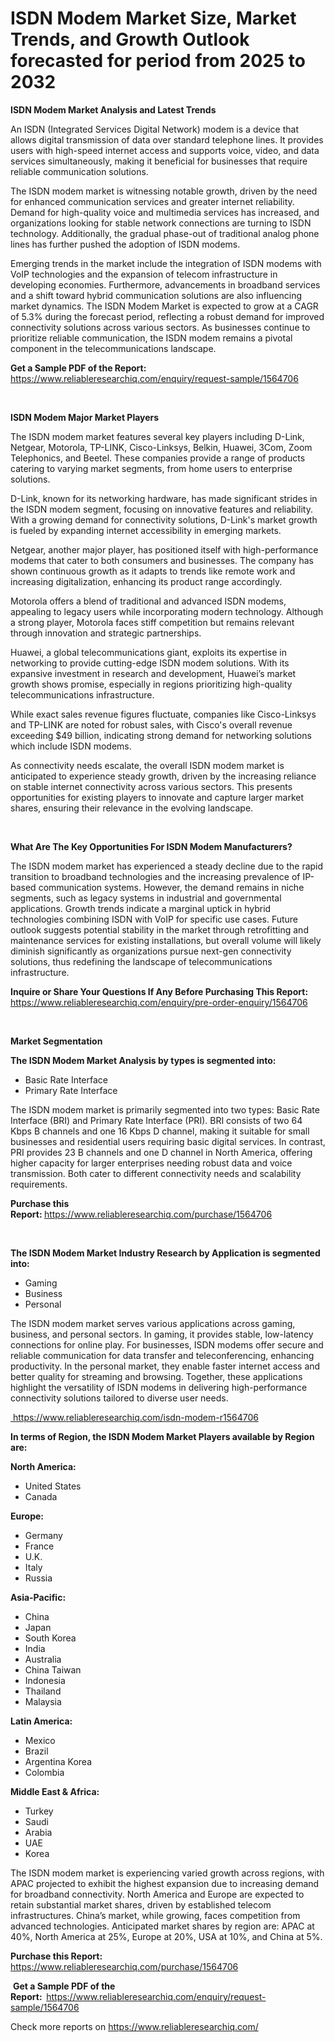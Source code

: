 <p><h1>ISDN Modem Market Size, Market Trends, and Growth Outlook forecasted for period from 2025 to 2032</h1></p><p><strong>ISDN Modem Market Analysis and Latest Trends</strong></p>
<p><p>An ISDN (Integrated Services Digital Network) modem is a device that allows digital transmission of data over standard telephone lines. It provides users with high-speed internet access and supports voice, video, and data services simultaneously, making it beneficial for businesses that require reliable communication solutions.</p><p>The ISDN modem market is witnessing notable growth, driven by the need for enhanced communication services and greater internet reliability. Demand for high-quality voice and multimedia services has increased, and organizations looking for stable network connections are turning to ISDN technology. Additionally, the gradual phase-out of traditional analog phone lines has further pushed the adoption of ISDN modems.</p><p>Emerging trends in the market include the integration of ISDN modems with VoIP technologies and the expansion of telecom infrastructure in developing economies. Furthermore, advancements in broadband services and a shift toward hybrid communication solutions are also influencing market dynamics. The ISDN Modem Market is expected to grow at a CAGR of 5.3% during the forecast period, reflecting a robust demand for improved connectivity solutions across various sectors. As businesses continue to prioritize reliable communication, the ISDN modem remains a pivotal component in the telecommunications landscape.</p></p>
<p><strong>Get a Sample PDF of the Report:&nbsp;</strong> <a href="https://www.reliableresearchiq.com/enquiry/request-sample/1564706?utm_campaign=2336&utm_medium=2&utm_source=Github&utm_content=ia&utm_term=06042025&utm_id=isdn-modem">https://www.reliableresearchiq.com/enquiry/request-sample/1564706</a></p>
<p>&nbsp;</p>
<p><strong>ISDN Modem Major Market Players</strong></p>
<p><p>The ISDN modem market features several key players including D-Link, Netgear, Motorola, TP-LINK, Cisco-Linksys, Belkin, Huawei, 3Com, Zoom Telephonics, and Beetel. These companies provide a range of products catering to varying market segments, from home users to enterprise solutions.</p><p>D-Link, known for its networking hardware, has made significant strides in the ISDN modem segment, focusing on innovative features and reliability. With a growing demand for connectivity solutions, D-Link's market growth is fueled by expanding internet accessibility in emerging markets. </p><p>Netgear, another major player, has positioned itself with high-performance modems that cater to both consumers and businesses. The company has shown continuous growth as it adapts to trends like remote work and increasing digitalization, enhancing its product range accordingly.</p><p>Motorola offers a blend of traditional and advanced ISDN modems, appealing to legacy users while incorporating modern technology. Although a strong player, Motorola faces stiff competition but remains relevant through innovation and strategic partnerships.</p><p>Huawei, a global telecommunications giant, exploits its expertise in networking to provide cutting-edge ISDN modem solutions. With its expansive investment in research and development, Huawei’s market growth shows promise, especially in regions prioritizing high-quality telecommunications infrastructure.</p><p>While exact sales revenue figures fluctuate, companies like Cisco-Linksys and TP-LINK are noted for robust sales, with Cisco's overall revenue exceeding $49 billion, indicating strong demand for networking solutions which include ISDN modems. </p><p>As connectivity needs escalate, the overall ISDN modem market is anticipated to experience steady growth, driven by the increasing reliance on stable internet connectivity across various sectors. This presents opportunities for existing players to innovate and capture larger market shares, ensuring their relevance in the evolving landscape.</p></p>
<p>&nbsp;</p>
<p><strong>What Are The Key Opportunities For ISDN Modem Manufacturers?</strong></p>
<p><p>The ISDN modem market has experienced a steady decline due to the rapid transition to broadband technologies and the increasing prevalence of IP-based communication systems. However, the demand remains in niche segments, such as legacy systems in industrial and governmental applications. Growth trends indicate a marginal uptick in hybrid technologies combining ISDN with VoIP for specific use cases. Future outlook suggests potential stability in the market through retrofitting and maintenance services for existing installations, but overall volume will likely diminish significantly as organizations pursue next-gen connectivity solutions, thus redefining the landscape of telecommunications infrastructure.</p></p>
<p><strong>Inquire or Share Your Questions If Any Before Purchasing This Report:</strong> <a href="https://www.reliableresearchiq.com/enquiry/pre-order-enquiry/1564706?utm_campaign=2336&utm_medium=2&utm_source=Github&utm_content=ia&utm_term=06042025&utm_id=isdn-modem">https://www.reliableresearchiq.com/enquiry/pre-order-enquiry/1564706</a></p>
<p>&nbsp;</p>
<p><strong>Market Segmentation</strong></p>
<p><strong>The ISDN Modem Market Analysis by types is segmented into:</strong></p>
<p><ul><li>Basic Rate Interface</li><li>Primary Rate Interface</li></ul></p>
<p><p>The ISDN modem market is primarily segmented into two types: Basic Rate Interface (BRI) and Primary Rate Interface (PRI). BRI consists of two 64 Kbps B channels and one 16 Kbps D channel, making it suitable for small businesses and residential users requiring basic digital services. In contrast, PRI provides 23 B channels and one D channel in North America, offering higher capacity for larger enterprises needing robust data and voice transmission. Both cater to different connectivity needs and scalability requirements.</p></p>
<p><strong>Purchase this Report:&nbsp;</strong><a href="https://www.reliableresearchiq.com/purchase/1564706?utm_campaign=2336&utm_medium=2&utm_source=Github&utm_content=ia&utm_term=06042025&utm_id=isdn-modem">https://www.reliableresearchiq.com/purchase/1564706</a></p>
<p>&nbsp;</p>
<p><strong>The ISDN Modem Market Industry Research by Application is segmented into:</strong></p>
<p><ul><li>Gaming</li><li>Business</li><li>Personal</li></ul></p>
<p><p>The ISDN modem market serves various applications across gaming, business, and personal sectors. In gaming, it provides stable, low-latency connections for online play. For businesses, ISDN modems offer secure and reliable communication for data transfer and teleconferencing, enhancing productivity. In the personal market, they enable faster internet access and better quality for streaming and browsing. Together, these applications highlight the versatility of ISDN modems in delivering high-performance connectivity solutions tailored to diverse user needs.</p></p>
<p><a href="https://www.reliableresearchiq.com/isdn-modem-r1564706?utm_campaign=2336&utm_medium=2&utm_source=Github&utm_content=ia&utm_term=06042025&utm_id=isdn-modem">&nbsp;https://www.reliableresearchiq.com/isdn-modem-r1564706</a></p>
<p><strong>In terms of Region, the ISDN Modem Market Players available by Region are:</strong></p>
<p>
    <p> <strong> North America: </strong>
        <ul>
            <li>United States</li>
            <li>Canada</li>
        </ul>
        </p> 
    <p> <strong> Europe: </strong>
        <ul>
            <li>Germany</li>
            <li>France</li>
            <li>U.K.</li>
            <li>Italy</li>
            <li>Russia</li>
        </ul>
        </p> 
    <p> <strong> Asia-Pacific: </strong>
        <ul>
            <li>China</li>
            <li>Japan</li>
            <li>South Korea</li>
            <li>India</li>
            <li>Australia</li>
            <li>China Taiwan</li>
            <li>Indonesia</li>
            <li>Thailand</li>
            <li>Malaysia</li>
        </ul>
        </p> 
    <p> <strong> Latin America: </strong>
        <ul>
            <li>Mexico</li>
            <li>Brazil</li>
            <li>Argentina Korea</li>
            <li>Colombia</li>
        </ul>
        </p> 
    <p> <strong> Middle East & Africa: </strong>
        <ul>
            <li>Turkey</li>
            <li>Saudi</li>
            <li>Arabia</li>
            <li>UAE</li>
            <li>Korea</li>
        </ul>
    </p>
    </p>
<p><p>The ISDN modem market is experiencing varied growth across regions, with APAC projected to exhibit the highest expansion due to increasing demand for broadband connectivity. North America and Europe are expected to retain substantial market shares, driven by established telecom infrastructures. China’s market, while growing, faces competition from advanced technologies. Anticipated market shares by region are: APAC at 40%, North America at 25%, Europe at 20%, USA at 10%, and China at 5%.</p></p>
<p><strong>Purchase this Report: </strong><a href="https://www.reliableresearchiq.com/purchase/1564706?utm_campaign=2336&utm_medium=2&utm_source=Github&utm_content=ia&utm_term=06042025&utm_id=isdn-modem">https://www.reliableresearchiq.com/purchase/1564706</a></p>
<p>&nbsp;<strong>Get a Sample PDF of the Report:&nbsp;&nbsp;</strong><a href="https://www.reliableresearchiq.com/enquiry/request-sample/1564706?utm_campaign=2336&utm_medium=2&utm_source=Github&utm_content=ia&utm_term=06042025&utm_id=isdn-modem">https://www.reliableresearchiq.com/enquiry/request-sample/1564706</a></p>
<p><strong></strong></p>
<p>Check more reports on <a href="https://www.reliableresearchiq.com/?utm_campaign=2336&utm_medium=2&utm_source=Github&utm_content=ia&utm_term=06042025&utm_id=isdn-modem">https://www.reliableresearchiq.com/</a></p>